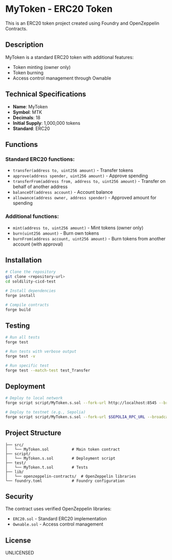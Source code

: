 # MyToken - ERC20 Token

This is an ERC20 token project created using Foundry and OpenZeppelin Contracts.

## Description

MyToken is a standard ERC20 token with additional features:
- Token minting (owner only)
- Token burning
- Access control management through Ownable

## Technical Specifications

- **Name**: MyToken
- **Symbol**: MTK
- **Decimals**: 18
- **Initial Supply**: 1,000,000 tokens
- **Standard**: ERC20

## Functions

### Standard ERC20 functions:
- `transfer(address to, uint256 amount)` - Transfer tokens
- `approve(address spender, uint256 amount)` - Approve spending
- `transferFrom(address from, address to, uint256 amount)` - Transfer on behalf of another address
- `balanceOf(address account)` - Account balance
- `allowance(address owner, address spender)` - Approved amount for spending

### Additional functions:
- `mint(address to, uint256 amount)` - Mint tokens (owner only)
- `burn(uint256 amount)` - Burn own tokens
- `burnFrom(address account, uint256 amount)` - Burn tokens from another account (with approval)

## Installation

```bash
# Clone the repository
git clone <repository-url>
cd soldility-cicd-test

# Install dependencies
forge install

# Compile contracts
forge build
```

## Testing

```bash
# Run all tests
forge test

# Run tests with verbose output
forge test -v

# Run specific test
forge test --match-test test_Transfer
```

## Deployment

```bash
# Deploy to local network
forge script script/MyToken.s.sol --fork-url http://localhost:8545 --broadcast

# Deploy to testnet (e.g., Sepolia)
forge script script/MyToken.s.sol --fork-url $SEPOLIA_RPC_URL --broadcast --verify
```

## Project Structure

```
├── src/
│   └── MyToken.sol          # Main token contract
├── script/
│   └── MyToken.s.sol        # Deployment script
├── test/
│   └── MyToken.t.sol        # Tests
├── lib/
│   └── openzeppelin-contracts/  # OpenZeppelin libraries
└── foundry.toml             # Foundry configuration
```

## Security

The contract uses verified OpenZeppelin libraries:
- `ERC20.sol` - Standard ERC20 implementation
- `Ownable.sol` - Access control management

## License

UNLICENSED

